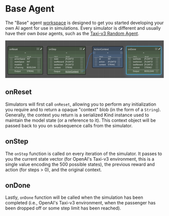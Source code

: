 # Base Agent

The "Base" agent [workspace](https://lastknowngood.knowledge.maana.io/workspace/c055ef97-f85b-4e91-bdf7-344d032bf697) is designed to get you started developing your own AI agent for use in simulations. Every simulator is different and usually have their own _base_ agents, such as the [Taxi-v3 Random Agent](simulators/openai-gym/taxi-v3-environment.md).

![](../../../.gitbook/assets/base-agent.png)

## onReset

Simulators will first call `onReset`, allowing you to perform any initialization you require and to return a opaque "context" blob \(in the form of a `String`\).  Generally, the context you return is a serialized Kind instance used to maintain the model state \(or a reference to it\).  This context object will be passed back to you on subsequence calls from the simulator.

## onStep

The `onStep` function is called on every iteration of the simulator.  It passes to you the current state vector \(for OpenAI's Taxi-v3 environment, this is a single value encoding the 500 possible states\), the previous reward and action \(for steps &gt; 0\), and the original context.

## onDone

Lastly, `onDone` function will be called when the simulation has been completed \(i.e., OpenAI's Taxi-v3 environment, when the passenger has been dropped off or some step limit has been reached\).





